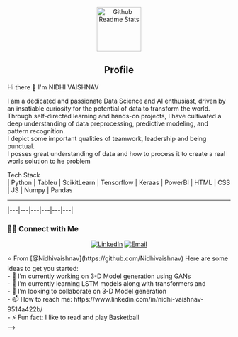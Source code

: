 <!--
**Nidhivaishnav/Nidhivaishnav** is a ✨ _special_ ✨ repository because its `README.md` (this file) appears on your GitHub profile.
--!>
<p align="center">
 <img width="100px" src="https://res.cloudinary.com/anuraghazra/image/upload/v1594908242/logo_ccswme.svg" align="center" alt="Github Readme Stats" />
 <h2 align="center">Profile</h2>
</p>

Hi there 👋 I'm NIDHI VAISHNAV

<div>
 <p>I am a dedicated and passionate Data Science and AI enthusiast, driven by an insatiable curiosity for the potential of data to transform the world.<br> Through self-directed learning and hands-on projects, I have cultivated a deep understanding of data preprocessing, predictive modeling, and pattern recognition.<br> I depict some important qualities of teamwork, leadership and being punctual.
<br>
I posses great understanding of data and how to process it to create a real worls solution to he problem</p>
</div>

Tech Stack<br>
| Python | Tableu | ScikitLearn | Tensorflow | Keraas | PowerBI | HTML | CSS | JS | Numpy | Pandas
<br><hr>

|---|---|---|---|---|---|
 



<h3> 🤝🏻 Connect with Me </h3>

<p align="center">
<a href="https://www.linkedin.com/in/nidhivaishnav/" target="_blank"><img alt="LinkedIn" src="https://img.shields.io/badge/LinkedIn-@nidhivaishnav-blue?style=flat&logo=linkedin"></a>
<a href="mailto:nidhivaishnav1207@gmail.com"><img alt="Email" src="https://img.shields.io/badge/Email-nidhivaishnav1207@gmail.com-blue?style=flat&logo=gmail"></a>
</p>


⭐️ From [@Nidhivaishnav](https://github.com/Nidhivaishnav)
Here are some ideas to get you started:
<br>
- 🔭 I’m currently working on 3-D Model generation using GANs <br>
- 🌱 I’m currently learning LSTM models along with transformers and  <br>
- 👯 I’m looking to collaborate on 3-D Model generation <br>
- 📫 How to reach me: https://www.linkedin.com/in/nidhi-vaishnav-9514a422b/<br>
- ⚡ Fun fact: I like to read and play Basketball<br>
-->
